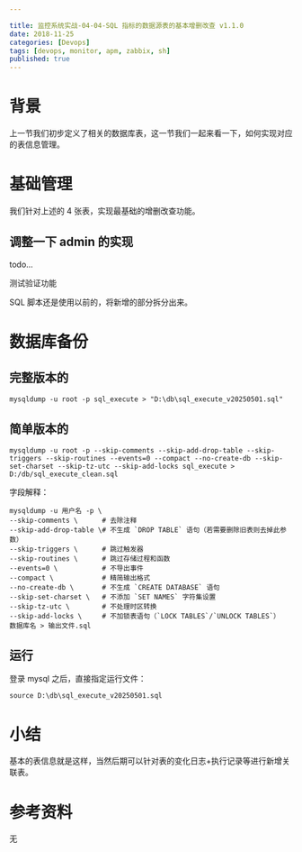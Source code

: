 ```yaml
---

title: 监控系统实战-04-04-SQL 指标的数据源表的基本增删改查 v1.1.0
date: 2018-11-25
categories: [Devops]
tags: [devops, monitor, apm, zabbix, sh]
published: true
---
```


# 背景

上一节我们初步定义了相关的数据库表，这一节我们一起来看一下，如何实现对应的表信息管理。


# 基础管理

我们针对上述的 4 张表，实现最基础的增删改查功能。

## 调整一下 admin 的实现

todo...

测试验证功能

SQL 脚本还是使用以前的，将新增的部分拆分出来。

# 数据库备份


## 完整版本的

```
mysqldump -u root -p sql_execute > "D:\db\sql_execute_v20250501.sql"
```

## 简单版本的

```
mysqldump -u root -p --skip-comments --skip-add-drop-table --skip-triggers --skip-routines --events=0 --compact --no-create-db --skip-set-charset --skip-tz-utc --skip-add-locks sql_execute > D:/db/sql_execute_clean.sql
```

字段解释：

```
mysqldump -u 用户名 -p \
--skip-comments \      # 去除注释
--skip-add-drop-table \# 不生成 `DROP TABLE` 语句（若需要删除旧表则去掉此参数）
--skip-triggers \      # 跳过触发器
--skip-routines \      # 跳过存储过程和函数
--events=0 \           # 不导出事件
--compact \            # 精简输出格式
--no-create-db \       # 不生成 `CREATE DATABASE` 语句
--skip-set-charset \   # 不添加 `SET NAMES` 字符集设置
--skip-tz-utc \        # 不处理时区转换
--skip-add-locks \     # 不加锁表语句（`LOCK TABLES`/`UNLOCK TABLES`）
数据库名 > 输出文件.sql
```

## 运行

登录 mysql 之后，直接指定运行文件：

```
source D:\db\sql_execute_v20250501.sql
```

# 小结

基本的表信息就是这样，当然后期可以针对表的变化日志+执行记录等进行新增关联表。

# 参考资料

无


